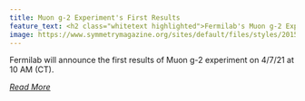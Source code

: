```yaml
---
title: Muon g-2 Experiment's First Results
feature_text: <h2 class="whitetext highlighted">Fermilab's Muon g-2 Experiment</h2>
image: https://www.symmetrymagazine.org/sites/default/files/styles/2015_hero/public/images/standard/Muon-2017-s.jpg?itok=pNMUC217
---
```


Fermilab will announce the first results of Muon g-2 experiment on 4/7/21 at 10 AM (CT).

 _[Read More](https://theory.fnal.gov/events/event/first-results-from-the-muon-g-2-experiment-at-fermilab/)_
